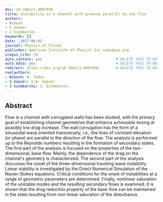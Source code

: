 ```yaml
---
doi: 10.1063/1.4997950
title: Instability in a channel with grooves parallel to the flow
authors:
- Nikesh
- S Gepner
- J Szumbarski
keywords: []
date: '2017-08-01'
journal: Physics of Fluids
publisher: American Institute of Physics Inc.subs@aip.org
scopus_cite: 19
auto_content: yes                                  # DELETE THIS TO NOT AUTO GENERATE CONTENT
auto_data: yes                                     # DELETE THIS TO NOT AUTO GENERATE METADATA
redirect: https://doi.org/10.1063/1.4997950        # DELETE THIS TO NOT REDIRECT
realauthors:
- Nikesh: N. Yadav
- S Gepner: S.W. Gepner
- J Szumbarski: J. Szumbarski
---
```



## Abstract
Flow in a channel with corrugated walls has been studied, with the primary goal of establishing channel geometries that enhance achievable mixing at possibly low drag increase. The wall corrugation has the form of a sinusoidal wave oriented transversely, i.e., the lines of constant elevation (or phase) are parallel to the direction of the flow. The analysis is performed up to the Reynolds numbers resulting in the formation of secondary states. The first part of the analysis is focused on the properties of the two-dimensional, base flow. Mainly, the dependence of the drag on the channel's geometry is characterized. The second part of the analysis discusses the onset of the three-dimensional traveling wave instability. Linear stability is investigated by the Direct Numerical Simulation of the Navier-Stokes equations. Critical conditions for the onset of instabilities at a range of geometric parameters are determined. Finally, nonlinear saturation of the unstable modes and the resulting secondary flows is examined. It is shown that the drag reduction property of the base flow can be maintained in the state resulting from non-linear saturation of the disturbance.

